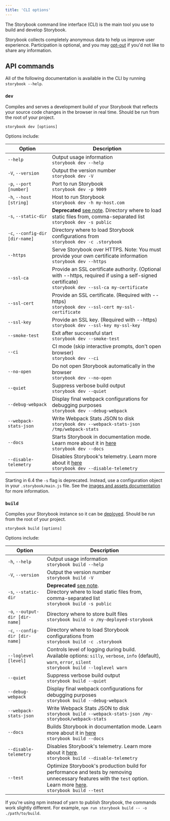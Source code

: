 ```yaml
---
title: 'CLI options'
---
```


The Storybook command line interface (CLI) is the main tool you use to build and develop Storybook.

<Callout variant="info">

Storybook collects completely anonymous data to help us improve user experience. Participation is optional, and you may [opt-out](../08-configure/telemetry.md#how-to-opt-out) if you'd not like to share any information.

</Callout>

## API commands

All of the following documentation is available in the CLI by running `storybook --help`.

### `dev`

Compiles and serves a development build of your Storybook that reflects your source code changes in the browser in real time. Should be run from the root of your project.

```shell
storybook dev [options]
```

Options include:

| Option                          | Description                                                                                                                                                                  |
| ------------------------------- | ---------------------------------------------------------------------------------------------------------------------------------------------------------------------------- |
| `--help`                        | Output usage information <br/>`storybook dev --help`                                                                                                                         |
| `-V`, `--version`               | Output the version number <br/>`storybook dev -V`                                                                                                                            |
| `-p`, `--port [number]`         | Port to run Storybook <br/>`storybook dev -p 9009`                                                                                                                           |
| `-h`, `--host [string]`         | Host to run Storybook <br/>`storybook dev -h my-host.com`                                                                                                                    |
| `-s`, `--static-dir`            | **Deprecated** [see note](#static-dir-deprecation). Directory where to load static files from, comma-separated list<br/>`storybook dev -s public`                            |
| `-c`, `--config-dir [dir-name]` | Directory where to load Storybook configurations from <br/>`storybook dev -c .storybook`                                                                                     |
| `--https`                       | Serve Storybook over HTTPS. Note: You must provide your own certificate information<br/>`storybook dev --https`                                                              |
| `--ssl-ca`                      | Provide an SSL certificate authority. (Optional with --https, required if using a self-signed certificate)<br/>`storybook dev --ssl-ca my-certificate`                       |
| `--ssl-cert`                    | Provide an SSL certificate. (Required with --https)<br/>`storybook dev --ssl-cert my-ssl-certificate`                                                                        |
| `--ssl-key`                     | Provide an SSL key. (Required with --https)<br/>`storybook dev --ssl-key my-ssl-key`                                                                                         |
| `--smoke-test`                  | Exit after successful start<br/>`storybook dev --smoke-test`                                                                                                                 |
| `--ci`                          | CI mode (skip interactive prompts, don't open browser)<br/>`storybook dev --ci`                                                                                              |
| `--no-open`                     | Do not open Storybook automatically in the browser<br/>`storybook dev --no-open`                                                                                             |
| `--quiet`                       | Suppress verbose build output<br/>`storybook dev --quiet`                                                                                                                    |
| `--debug-webpack`               | Display final webpack configurations for debugging purposes<br/>`storybook dev --debug-webpack`                                                                              |
| `--webpack-stats-json`          | Write Webpack Stats JSON to disk<br/>`storybook dev --webpack-stats-json /tmp/webpack-stats`                                                                                 |
| `--docs`                        | Starts Storybook in documentation mode. Learn more about it in [here](../03-writing-docs/build-documentation.md#preview-storybooks-documentation)<br/>`storybook dev --docs` |
| `--disable-telemetry`           | Disables Storybook's telemetry. Learn more about it [here](../08-configure/telemetry.md)<br/>`storybook dev --disable-telemetry`                                             |

<Callout variant="warning" id="static-dir-deprecation">

Starting in 6.4 the `-s` flag is deprecated. Instead, use a configuration object in your `.storybook/main.js` file. See the [images and assets documentation](../08-configure/images-and-assets.md#serving-static-files-via-storybook) for more information.

</Callout>

### `build`

Compiles your Storybook instance so it can be [deployed](../05-sharing/publish-storybook.md). Should be run from the root of your project.

```shell
storybook build [options]
```

Options include:

| Option                          | Description                                                                                                                                                                                              |
| ------------------------------- | -------------------------------------------------------------------------------------------------------------------------------------------------------------------------------------------------------- |
| `-h`, `--help`                  | Output usage information<br/>`storybook build --help`                                                                                                                                                    |
| `-V`, `--version`               | Output the version number<br/>`storybook build -V`                                                                                                                                                       |
| `-s`, `--static-dir`            | **Deprecated** [see note](#static-dir-deprecation).<br/> Directory where to load static files from, comma-separated list<br/>`storybook build -s public`                                                 |
| `-o`, `--output-dir [dir-name]` | Directory where to store built files<br/>`storybook build -o /my-deployed-storybook`                                                                                                                     |
| `-c`, `--config-dir [dir-name]` | Directory where to load Storybook configurations from<br/>`storybook build -c .storybook`                                                                                                                |
| `--loglevel [level]`            | Controls level of logging during build.<br/> Available options: `silly`, `verbose`, `info` (default), `warn`, `error`, `silent`<br/>`storybook build --loglevel warn`                                    |
| `--quiet`                       | Suppress verbose build output<br/>`storybook build --quiet`                                                                                                                                              |
| `--debug-webpack`               | Display final webpack configurations for debugging purposes<br/>`storybook build --debug-webpack`                                                                                                        |
| `--webpack-stats-json`          | Write Webpack Stats JSON to disk<br/>`storybook build --webpack-stats-json /my-storybook/webpack-stats`                                                                                                  |
| `--docs`                        | Builds Storybook in documentation mode. Learn more about it in [here](../03-writing-docs/build-documentation.md#publish-storybooks-documentation)<br/>`storybook build --docs`                           |
| `--disable-telemetry`           | Disables Storybook's telemetry. Learn more about it [here](../08-configure/telemetry.md).<br/>`storybook build --disable-telemetry`                                                                      |
| `--test`                        | Optimize Storybook's production build for performance and tests by removing unnecessary features with the `test` option. Learn more [here](../10-api/main-config-build.md).<br/>`storybook build --test` |

<Callout variant="info" icon="💡">

If you're using npm instead of yarn to publish Storybook, the commands work slightly different. For example, `npm run storybook build -- -o ./path/to/build`.

</Callout>
